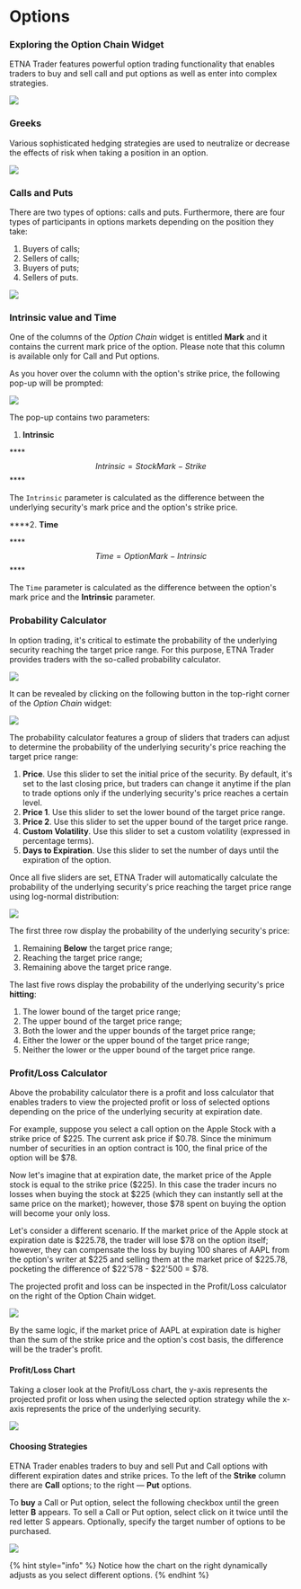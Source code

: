 # Options

### Exploring the Option Chain Widget

ETNA Trader features powerful option trading functionality that enables traders to buy and sell call and put options as well as enter into complex strategies.

![](../../../.gitbook/assets/screenshot-2019-04-24-at-18.39.43.png)

### Greeks

Various sophisticated hedging strategies are used to neutralize or decrease the effects of risk when taking a position in an option.

![](../../../.gitbook/assets/screenshot-2019-04-24-at-18.42.50.png)

### Calls and Puts

There are two types of options: calls and puts. Furthermore, there are four types of participants in options markets depending on the position they take: 

1. Buyers of calls;
2. Sellers of calls; 
3. Buyers of puts; 
4. Sellers of puts.

![](../../../.gitbook/assets/screenshot-2019-04-24-at-18.45.50.png)

### Intrinsic value and Time

One of the columns of the _Option Chain_ widget is entitled **Mark** and it contains the current mark price of the option. Please note that this column is available only for Call and Put options.

 As you hover over the column with the option's strike price, the following pop-up will be prompted:

![](../../../.gitbook/assets/options.png)

The pop-up contains two parameters:

1. **Intrinsic**

\*\*\*\*$$Intrinsic = StockMark - Strike$$ ****

The `Intrinsic` parameter is calculated as the difference between the underlying security's mark price and the option's strike price.

   ****2. **Time**

\*\*\*\*$$Time = Option Mark - Intrinsic$$ ****

The `Time` parameter is calculated as the difference between the option's mark price and the **Intrinsic** parameter.

### Probability Calculator

In option trading, it's critical to estimate the probability of the underlying security reaching the target price range. For this purpose, ETNA Trader provides traders with the so-called probability calculator.

![](../../../.gitbook/assets/screenshot-2019-09-16-at-13.34.51.png)

It can be revealed by clicking on the following button in the top-right corner of the _Option Chain_ widget:

![](../../../.gitbook/assets/screenshot-2019-09-16-at-13.40.05.png)

The probability calculator features a group of sliders that traders can adjust to determine the probability of the underlying security's price reaching the target price range:

1. **Price**. Use this slider to set the initial price of the security. By default, it's set to the last closing price, but traders can change it anytime if the plan to trade options only if the underlying security's price reaches a certain level.
2. **Price 1**. Use this slider to set the lower bound of the target price range.
3. **Price 2**. Use this slider to set the upper bound of the target price range.
4. **Custom Volatility**. Use this slider to set a custom volatility \(expressed in percentage terms\).
5. **Days to Expiration**. Use this slider to set the number of days until the expiration of the option.

Once all five sliders are set, ETNA Trader will automatically calculate the probability of the underlying security's price reaching the target price range using log-normal distribution:

![](../../../.gitbook/assets/screenshot-2019-09-16-at-14.21.25.png)

The first three row display the probability of the underlying security's price:

1. Remaining **Below** the target price range;
2. Reaching the target price range;
3. Remaining above the target price range.

The last five rows display the probability of the underlying security's price **hitting**:

1. The lower bound of the target price range;
2. The upper bound of the target price range;
3. Both the lower and the upper bounds of the target price range;
4. Either the lower or the upper bound of the target price range;
5. Neither the lower or the upper bound of the target price range.

### Profit/Loss Calculator

Above the probability calculator there is a profit and loss calculator that enables traders to view the projected profit or loss of selected options depending on the price of the underlying security at expiration date.

For example, suppose you select a call option on the Apple Stock with a strike price of $225. The current ask price if $0.78. Since the minimum number of securities in an option contract is 100, the final price of the option will be $78.

Now let's imagine that at expiration date, the market price of the Apple stock is equal to the strike price \($225\). In this case the trader incurs no losses when buying the stock at $225 \(which they can instantly sell at the same price on the market\); however, those $78 spent on buying the option will become your only loss.

Let's consider a different scenario. If the market price of the Apple stock at expiration date is $225.78, the trader will lose $78 on the option itself; however, they can compensate the loss by buying 100 shares of AAPL from the option's writer at $225 and selling them at the market price of $225.78, pocketing the difference of $22'578 - $22'500 = $78.

The projected profit and loss can be inspected in the Profit/Loss calculator on the right of the Option Chain widget.

![](../../../.gitbook/assets/screenshot-2019-09-16-at-15.28.28.png)

By the same logic, if the market price of AAPL at expiration date is higher than the sum of the strike price and the option's cost basis, the difference will be the trader's profit.

#### Profit/Loss Chart

Taking a closer look at the Profit/Loss chart, the y-axis represents the projected profit or loss when using the selected option strategy while the x-axis represents the price of the underlying security.

![](../../../.gitbook/assets/screenshot-2019-09-16-at-16.14.08.png)

#### Choosing Strategies

ETNA Trader enables traders to buy and sell Put and Call options with different expiration dates and strike prices. To the left of the **Strike** column there are **Call** options; to the right — **Put** options.

To **buy** a Call or Put option, select the following checkbox until the green letter **B** appears. To sell a Call or Put option, select click on it twice until the red letter S appears. Optionally, specify the target number of options to be purchased. 

![](../../../.gitbook/assets/screenshot-2019-09-16-at-16.22.26.png)

{% hint style="info" %}
Notice how the chart on the right dynamically adjusts as you select different options.
{% endhint %}

